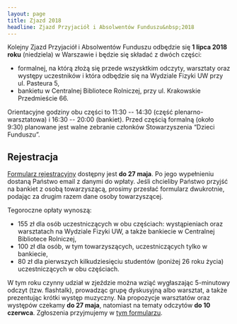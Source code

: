 ```yaml
---
layout: page
title: Zjazd 2018
headline: Zjazd Przyjaciół i Absolwentów Funduszu&nbsp;2018
---
```


Kolejny Zjazd Przyjaciół i Absolwentów Funduszu odbędzie się **1 lipca 2018 roku** (niedziela) w Warszawie i będzie się składać z dwóch części:
- formalnej, na którą złożą się przede wszysktkim odczyty, warsztaty oraz występy uczestników  i która odbędzie się na Wydziale Fizyki UW przy ul. Pasteura 5,
- bankietu w Centralnej Bibliotece Rolniczej, przy ul. Krakowskie Przedmieście 66.

Orientacyjne godziny obu części to 11:30 -- 14:30 (część plenarno-warsztatowa) i 16:30 -- 20:00 (bankiet).
Przed częścią formalną (około 9:30) planowane jest walne zebranie członków Stowarzyszenia “Dzieci Funduszu”.

## Rejestracja

[Formularz rejestracyjny](https://goo.gl/forms/P4NeOZ8H3vyp02ZN2) dostępny jest **do 27 maja**.
Po jego wypełnieniu dostaną Państwo email z danymi do wpłaty.
Jeśli chcieliby Państwo przyjść na bankiet z osobą towarzyszącą, prosimy przesłać formularz dwukrotnie, podając za drugim razem dane osoby towarzyszącej.

Tegoroczne opłaty wynoszą:
- 155 zł dla osób uczestniczących w obu częściach: wystąpieniach oraz warsztatach na Wydziale Fizyki UW, a także bankiecie w Centralnej Bibliotece Rolniczej,
- 100 zł dla osób, w tym towarzyszących, uczestniczących tylko w bankiecie,
- 80 zł dla pierwszych kilkudziesięciu studentów (poniżej 26 roku życia) uczestniczących w obu częściach.

W tym roku czynny udział w zjeździe można wziąć wygłaszając 5-minutowy odczyt (tzw. flashtalk), prowadząc grupę dyskusyjną albo warsztat, a także prezentując krótki występ muzyczny.
Na propozycje warsztatów oraz występów czekamy **do 27 maja**, natomiast na tematy odczytów **do 10 czerwca**.
Zgłoszenia przyjmujemy w [tym formularzu](https://goo.gl/forms/zT6w9wGylzwcpuJx2).
